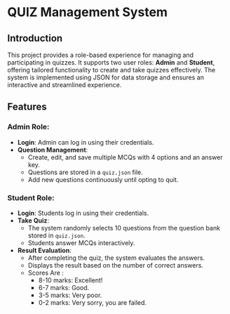 ﻿# QUIZ Management System 
## Introduction 
This project provides a role-based experience for managing and participating in quizzes. It supports two user roles: **Admin** and **Student**, offering tailored functionality to create and take quizzes effectively. The system is implemented using JSON for data storage and ensures an interactive and streamlined experience.

## Features
### Admin Role:
- **Login**: Admin can log in using their credentials.
- **Question Management**:
  - Create, edit, and save multiple MCQs with 4 options and an answer key.
  - Questions are stored in a `quiz.json` file.
  - Add new questions continuously until opting to quit.

### Student Role:
- **Login**: Students log in using their credentials.
- **Take Quiz**:
  - The system randomly selects 10 questions from the question bank stored in `quiz.json`.
  - Students answer MCQs interactively.
- **Result Evaluation**:
  - After completing the quiz, the system evaluates the answers.
  - Displays the result based on the number of correct answers.
  - Scores Are :
    - 8-10 marks: Excellent!
    - 6-7 marks: Good.
    - 3-5 marks: Very poor.
    - 0-2 marks: Very sorry, you are failed.
